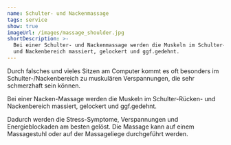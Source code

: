 ```yaml
---
name: Schulter- und Nackenmassage
tags: service
show: true
imageUrl: /images/massage_shoulder.jpg
shortDescription: >-
  Bei einer Schulter- und Nackenmassage werden die Muskeln im Schulter-Rücken-
  und Nackenbereich massiert, gelockert und ggf.gedehnt.
---
```

Durch falsches und vieles Sitzen am Computer kommt es oft besonders im Schulter-/Nackenbereich zu muskulären Verspannungen, die sehr schmerzhaft sein können.

Bei einer Nacken-Massage werden die Muskeln im Schulter-Rücken- und Nackenbereich massiert, gelockert und ggf.gedehnt.

Dadurch werden die Stress-Symptome, Verspannungen und Energieblockaden am besten gelöst. Die Massage kann auf einem Massagestuhl oder auf der Massageliege durchgeführt werden.

